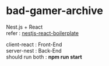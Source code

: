 # bad-gamer-archive
Nest.js + React
<br>
refer : <a href="https://github.com/sjsj7434/nestjs-react-boilerplate">nestjs-react-boilerplate</a>

client-react : Front-End
<br>
server-nest : Back-End
<br>
should run both : <b>npm run start</b>
